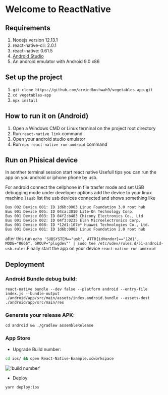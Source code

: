 # Welcome to ReactNative 

## Requirements
1.	Nodejs version 12.13.1
2.	react-native-cli: 2.0.1
3.	react-native: 0.61.5
4.	[Android Studio](https://developer.android.com/studio/index.html?hl=es-419)
5.	An android emulator with Android 9.0 x86


## Set up the project

1. `git clone https://github.com/arvindkushwah9/vegetables-app.git`
2. `cd vegetables-app`
3. `npx install`


## How to run it on (Android)

1.	Open a Windows CMD or Linux terminal on the project root directory
2.	  Run `react-native link` command​​​​​​
3.	Open your android studio emulator
4.	Run `npx react-native run-android` command


## Run on Phisical device
In aonther terminal session start react native
Usefull tips you can run the app on you android or iphone phone by usb.

For android connect the cellphone in file trasfer mode and set USB debugging mode under developer options
add the device to your linux machine `lsusb` list the usb devices connected and shows something like 
```
Bus 002 Device 001: ID 1d6b:0003 Linux Foundation 3.0 root hub
Bus 001 Device 005: ID 04ca:3010 Lite-On Technology Corp. 
Bus 001 Device 003: ID 04f2:b483 Chicony Electronics Co., Ltd 
Bus 001 Device 002: ID 04f3:0235 Elan Microelectronics Corp. 
Bus 001 Device 008: ID *12d1:107e* Huawei Technologies Co., Ltd. 
Bus 001 Device 001: ID 1d6b:0002 Linux Foundation 2.0 root hub
```
after this run `echo 'SUBSYSTEM=="usb", ATTR{idVendor}=="12d1", MODE="0666", GROUP="plugdev"' | sudo tee /etc/udev/rules.d/51-android-usb.rules`
Finally start the app on your device `react-native run-android`

## Deployment
### Android Bundle debug build:
``react-native bundle --dev false --platform android --entry-file index.js --bundle-output ./android/app/src/main/assets/index.android.bundle --assets-dest ./android/app/src/main/res
``

### Generate your release APK:
``cd android && ./gradlew assembleRelease
``
### App Store

- Upgrade Build number:

```bash
cd ios/ && open React-Native-Example.xcworkspace
```

!['build number']('./build-number.png)

- Deploy:

```bash
yarn deploy:ios
```
